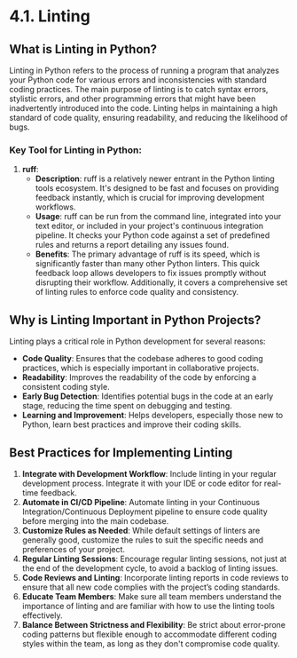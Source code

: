 # 4.1. Linting

## What is Linting in Python?

Linting in Python refers to the process of running a program that analyzes your Python code for various errors and inconsistencies with standard coding practices. The main purpose of linting is to catch syntax errors, stylistic errors, and other programming errors that might have been inadvertently introduced into the code. Linting helps in maintaining a high standard of code quality, ensuring readability, and reducing the likelihood of bugs.

### Key Tool for Linting in Python:

1. **ruff**:
   - **Description**: ruff is a relatively newer entrant in the Python linting tools ecosystem. It's designed to be fast and focuses on providing feedback instantly, which is crucial for improving development workflows.
   - **Usage**: ruff can be run from the command line, integrated into your text editor, or included in your project's continuous integration pipeline. It checks your Python code against a set of predefined rules and returns a report detailing any issues found.
   - **Benefits**: The primary advantage of ruff is its speed, which is significantly faster than many other Python linters. This quick feedback loop allows developers to fix issues promptly without disrupting their workflow. Additionally, it covers a comprehensive set of linting rules to enforce code quality and consistency.

## Why is Linting Important in Python Projects?

Linting plays a critical role in Python development for several reasons:

- **Code Quality**: Ensures that the codebase adheres to good coding practices, which is especially important in collaborative projects.
- **Readability**: Improves the readability of the code by enforcing a consistent coding style.
- **Early Bug Detection**: Identifies potential bugs in the code at an early stage, reducing the time spent on debugging and testing.
- **Learning and Improvement**: Helps developers, especially those new to Python, learn best practices and improve their coding skills.

## Best Practices for Implementing Linting

1. **Integrate with Development Workflow**: Include linting in your regular development process. Integrate it with your IDE or code editor for real-time feedback.
2. **Automate in CI/CD Pipeline**: Automate linting in your Continuous Integration/Continuous Deployment pipeline to ensure code quality before merging into the main codebase.
3. **Customize Rules as Needed**: While default settings of linters are generally good, customize the rules to suit the specific needs and preferences of your project.
4. **Regular Linting Sessions**: Encourage regular linting sessions, not just at the end of the development cycle, to avoid a backlog of linting issues.
5. **Code Reviews and Linting**: Incorporate linting reports in code reviews to ensure that all new code complies with the project’s coding standards.
6. **Educate Team Members**: Make sure all team members understand the importance of linting and are familiar with how to use the linting tools effectively.
7. **Balance Between Strictness and Flexibility**: Be strict about error-prone coding patterns but flexible enough to accommodate different coding styles within the team, as long as they don't compromise code quality.